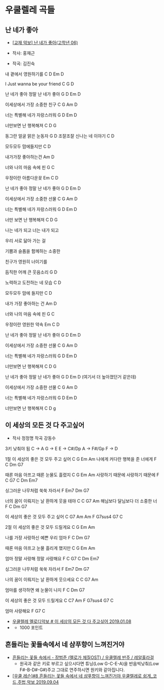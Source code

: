 # 우쿨렐레 곡들
## 난 네가 좋아
* [[교재 악보] 난 네가 좋아(고학년 06)](http://ukulscore.com/m/bbs/board.php?bo_table=score&wr_id=656)

* 작사: 홍재근
* 작곡: 김진숙

내 곁에서 영원하기를
C D Em D

I Just wanna be your friend
C G D

난 네가 좋아 정말 난 네가 좋아
G D Em D

이세상에서 가장 소중한 친구
C G Am D

너는 특별해 네가 자랑스러워
G D Em D

너만보면 난 행복해져
C D G

동그란 얼굴 맑은 눈동자
G D
조잘조잘 신나는 네 이야기
C D

모두모두 맘에들지만
C D

내가가장 좋아하는건
Am D

너와 나의 마음 속에 핀
G C

우정이란 아름다운꽂
Em C D

난 네가 좋아 정말 난 네가 좋아
G D Em D

이세상에서 가장 소중한 선물
C G Am D

너는 특별해 네가 자랑스러워
G D Em D

너만 보면 난 행복해져
C D G

나는 네가 되고 너는 내가 되고

우리 서로 닮아 가는 걸

기쁨과 슬픔을 함께하는 소중한

친구가 영원히 너이기를

듬직한 어깨 큰 웃음소리
G D

노력하고 도전하는 네 모습
C D

모두모두 맘에 들지만
C D

내가 가장 좋아하는 건
Am D

너와 나의 마음 속에 핀
G C

우정이란 영원한 약속
Em C D

난 네가 좋아 정말 난 네가 좋아
G D Em D

이세상에서 가장 소중한 선물
C G Am D

너는 특별해 네가 자랑스러워
G D Em D

너만보면 난 행복해져
C D G

난 네가 좋아 정말 난 네가 좋아
G D Em D (여기서 더 높아졌던거 같은데)

이세상에서 가장 소중한 선물
C G Am D

너는 특별해 네가 자랑스러워
G D Em D

너만보면 난 행복해져
C D g

## 이 세상의 모든 것 다 주고싶어
* 작사 정정명 작곡 강동수

3키 낮춰야 됨
C -> A
G -> E
E -> C#/Dp
A -> F#/Gp
F -> D

1절
이 세상의 좋은 것 모두 주고 싶어
C G Em Am
나에게 커다란 행복을 준 너에게
F C Dm G7

때론 마음 아프고 때론 눈물도 흘렸지
C G Em Am
사랑하기 때문에 사랑하기 때문에
F C G7 C
Dm Em7

싱그러운 나무처럼 쑥쑥 자라서
F Em7 Dm G7

너의 꿈이 이뤄지는 날 환하게 웃을 테야
C C G7 Am
해님보다 달님보다 더 소중한 너
F C Dm G7

이 세상의 좋은 것 모두 주고 싶어
C G7 Am Am F G7sus4 G7 C

2절
이 세상의 좋은 것 모두 드릴게요
C G Em Am

나를 가장 사랑하신 예쁜 우리 엄마
F C Dm G7

때론 마음 아프고 눈물 흘리게 했지만
C G Em Am

엄마 정말 사랑해 정말 사랑해요
F C G7 C
Dm Em7

싱그러운 나무처럼 쑥쑥 자라서
F Em7 Dm G7

나의 꿈이 이뤄지는 날 환하게 웃으세요
C C G7 Am

엄마를 생각하면 왜 눈물이 나지
F C Dm G7

이 세상의 좋은 것 모두 드릴게요
C C7 Am F G7sus4 G7 C

엄마 사랑해요
F G7 C

* [우쿨렐레 멜로디악보 # 이 세상의 모든 것 다 주고싶어 2019.01.08](https://blog.naver.com/ukulscore/221437215641)
* [](http://ukulscore.com/bbs/board.php?bo_table=score&wr_id=3888)
  * 1000 포인트

## 흔들리는 꽃들속에서 네 샴푸향이 느껴진거야
* [흔들리는 꽃들 속에서 - 장범준 (멜로가 체질OST) / 우쿨렐레 반주 / 레알훌라걸](https://www.youtube.com/watch?v=OiclXA0yX_Y)
  * 원곡과 같은 키로 부르고 싶으시다면 튜닝(Low G-C-E-A)을 반음씩낮춰(Low F#-B-D#-G#)주고 그대로 연주하시면 원키와 같아집니다.
* [[우쿨 레슨]#8 흔들리는 꽃들 속에서 네 샴푸향이 느껴진거야 우쿨렐레로 쉽게_코드,주법,악보 2019.09.04](https://www.youtube.com/watch?v=Kk6B5OzDikk)
